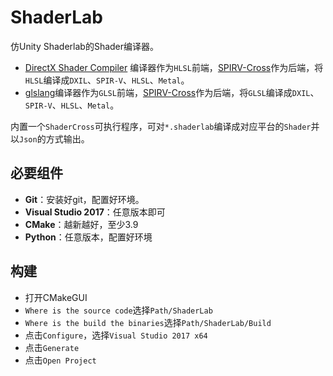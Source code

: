 # ShaderLab

仿Unity Shaderlab的Shader编译器。

- [DirectX Shader Compiler](https://github.com/Microsoft/DirectXShaderCompiler) 编译器作为`HLSL`前端，[SPIRV-Cross](https://github.com/KhronosGroup/SPIRV-Cross)作为后端，将`HLSL`编译成`DXIL`、`SPIR-V`、`HLSL`、`Metal`。
- [glslang](https://github.com/KhronosGroup/glslang)编译器作为`GLSL`前端，[SPIRV-Cross](https://github.com/KhronosGroup/SPIRV-Cross)作为后端，将`GLSL`编译成`DXIL`、`SPIR-V`、`HLSL`、`Metal`。

内置一个`ShaderCross`可执行程序，可对`*.shaderlab`编译成对应平台的`Shader`并以`Json`的方式输出。

## 必要组件

- **Git**：安装好git，配置好环境。
- **Visual Studio 2017**：任意版本即可
- **CMake**：越新越好，至少3.9
- **Python**：任意版本，配置好环境

## 构建

- 打开CMakeGUI
- `Where is the source code`选择`Path/ShaderLab`
- `Where is the build the binaries`选择`Path/ShaderLab/Build`
- 点击`Configure`，选择`Visual Studio 2017 x64`
- 点击`Generate`
- 点击`Open Project`

